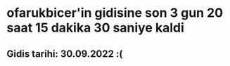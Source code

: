 # ofarukbicer'in gidisine son 3 gun 20 saat 15 dakika 30 saniye kaldi

## Gidis tarihi: 30.09.2022 :(